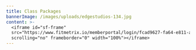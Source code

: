 ```yaml
---
title: Class Packages
bannerImage: /images/uploads/edgestudios-134.jpg
content: >-
  <iframe id="sf-frame"
  src="https://www.fitmetrix.io/memberportal/login/fcad9627-fa64-e811-a973-b9cfd72804d1?locationID=4492"
  scrolling="no" frameborder="0" width="100%"></iframe>
---
```

